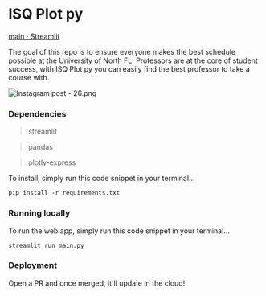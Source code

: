 # ISQ Plot py

[main · Streamlit](https://andreasink-isqplot-main-2da7lj.streamlit.app/)

The goal of this repo is to ensure everyone makes the best schedule possible at the University of North FL.  Professors are at the core of student success, with ISQ Plot py you can easily find the best professor to take a course with.

![Instagram post - 26.png](https://res.craft.do/user/full/23a03a79-af5e-1af9-b4ff-27170389b6b1/doc/C4B7D3DB-AED0-41BB-BE2A-96CF74B84647/53425321-5457-4E00-9E7C-AA5A3AB0E324_2/pt7nU5F4CotxC0sL7ONB2onamWDJqxE8aGj4e2fMU38z/Instagram%20post%20-%2026.png)

### Dependencies

> streamlit

> pandas

> plotly-express

To install, simply run this code snippet in your terminal...

`pip install -r requirements.txt`

### Running locally

To run the web app, simply run this code snippet in your terminal...

`streamlit run main.py`

### Deployment

Open a PR and once merged, it'll update in the cloud!

